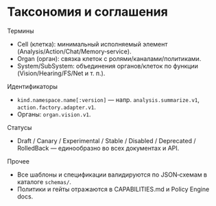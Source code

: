 <!-- neira:meta
id: NEI-20250904-120650-taxonomy
intent: docs
summary: Консистентная таксономия терминов и соглашения по именованию/версиям.
-->

# Таксономия и соглашения

Термины
- Cell (клетка): минимальный исполняемый элемент (Analysis/Action/Chat/Memory‑service).
- Organ (орган): связка клеток с ролями/каналами/политиками.
- System/SubSystem: объединения органов/клеток по функции (Vision/Hearing/FS/Net и т. п.).

Идентификаторы
- `kind.namespace.name[:version]` — напр. `analysis.summarize.v1`, `action.factory.adapter.v1`.
- Органы: `organ.vision.v1`.

Статусы
- Draft / Canary / Experimental / Stable / Disabled / Deprecated / RolledBack — единообразно во всех документах и API.

Прочее
- Все шаблоны и спецификации валидируются по JSON‑схемам в каталоге `schemas/`.
- Политики и гейты отражаются в CAPABILITIES.md и Policy Engine docs.
